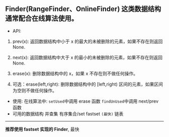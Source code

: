 ## Finder(RangeFinder、OnlineFinder) 这类数据结构通常配合在线算法使用。

- API:

1. prev(x): 返回数据结构中小于 x 的最大的未被删除的元素，如果不存在则返回 None.
2. next(x): 返回数据结构中大于 x 的最小的未被删除的元素，如果不存在则返回 None.
3. erase(x): 删除数据结构中的 x，如果 x 不存在则不做任何操作。

4. 可选：erase(left,right): 删除数据结构中的 [left,right) 区间的元素，如果区间为空则不做任何操作。

- 使用:
  在线算法中:
  `setUsed`中调用 erase 函数
  `findUnUsed`中调用 next/prev 函数
- 可用的数据结构
  并查集
  有序集合/set
  fastset `(最快)`
  链表

---

**推荐使用 fastset 实现的 Finder**, 最快
